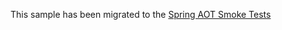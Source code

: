 This sample has been migrated to
the [Spring AOT Smoke Tests](https://github.com/spring-projects/spring-aot-smoke-tests/tree/main/webclient)
